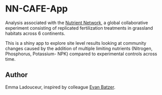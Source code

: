 # NN-CAFE-App

Analysis associated with the [Nutrient Network](https://nutnet.org/home), a global collaborative experiment consisting of replicated fertilization treatments in grassland habitats across 6 continents.

This is a shiny app to explore site level results looking at community changes caused by the addition of multiple limiting nutrients (Nitrogen, Phosphorus, Potassium- NPK) compared to experimental controls across time.

## Author

Emma Ladouceur, inspired by colleague [Evan Batzer](https://www.evanbatzer.com/).